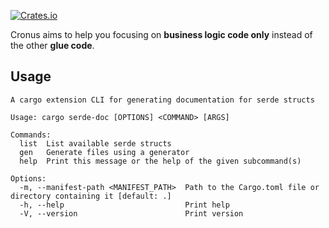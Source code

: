 
[![Crates.io](https://img.shields.io/crates/v/cronus_cli)](https://crates.io/crates/cronus_cli)

Cronus aims to help you focusing on **business logic code only** instead of the other **glue code**.


## Usage
```
A cargo extension CLI for generating documentation for serde structs

Usage: cargo serde-doc [OPTIONS] <COMMAND> [ARGS]

Commands:
  list  List available serde structs
  gen   Generate files using a generator
  help  Print this message or the help of the given subcommand(s)

Options:
  -m, --manifest-path <MANIFEST_PATH>  Path to the Cargo.toml file or directory containing it [default: .]
  -h, --help                           Print help
  -V, --version                        Print version
```
